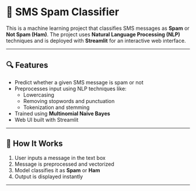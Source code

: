 # 📩 SMS Spam Classifier

This is a machine learning project that classifies SMS messages as **Spam** or **Not Spam (Ham)**. The project uses **Natural Language Processing (NLP)** techniques and is deployed with **Streamlit** for an interactive web interface.

---

## 🔍 Features

- Predict whether a given SMS message is spam or not
- Preprocesses input using NLP techniques like:
  - Lowercasing
  - Removing stopwords and punctuation
  - Tokenization and stemming
- Trained using **Multinomial Naive Bayes**
- Web UI built with Streamlit

---

## 🧠 How It Works

1. User inputs a message in the text box
2. Message is preprocessed and vectorized
3. Model classifies it as **Spam** or **Ham**
4. Output is displayed instantly

---


